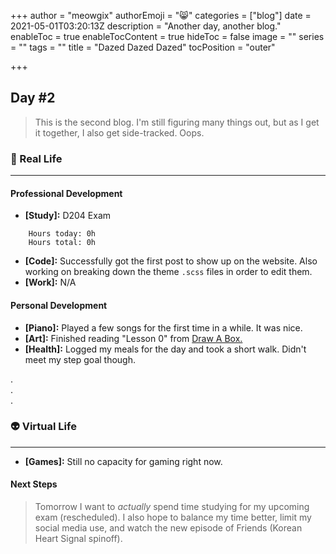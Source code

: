 +++
author = "meowgix"
authorEmoji = "😸"
categories = ["blog"]
date = 2021-05-01T03:20:13Z
description = "Another day, another blog."
enableToc = true
enableTocContent = true
hideToc = false
image = ""
series = ""
tags = ""
title = "Dazed Dazed Dazed"
tocPosition = "outer"

+++
## Day #2

> This is the second blog. I'm still figuring many things out, but as I get it together, I also get side-tracked. Oops.

### 🌱 Real Life

***

#### Professional Development

* **\[Study\]:**  D204 Exam
```
    Hours today: 0h
    Hours total: 0h
```
* **\[Code\]:**  Successfully got the first post to show up on the website. Also working on breaking down the theme `.scss` files in order to edit them.
* **\[Work\]:**  N/A

#### Personal Development

* **\[Piano\]:**  Played a few songs for the first time in a while. It was nice.
* **\[Art\]:**  Finished reading "Lesson 0" from [Draw A Box.](https:\\drawabox.com)
* **\[Health\]:**  Logged my meals for the day and took a short walk. Didn't meet my step goal though.

.  
.  
.

### 👽 Virtual Life

***

* **\[Games\]:**  Still no capacity for gaming right now.

#### Next Steps

> Tomorrow I want to _actually_ spend time studying for my upcoming exam (rescheduled). I also hope to balance my time better, limit my social media use, and watch the new episode of Friends (Korean Heart Signal spinoff).